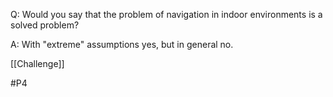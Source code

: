 Q: Would you say that the problem of navigation in indoor environments is a solved problem?

A: With "extreme" assumptions yes, but in general no.

[[Challenge]]

#P4 
